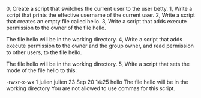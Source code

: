0, Create a script that switches the current user to the user betty.
1, Write a script that prints the effective username of the current user.
2, Write a script that creates an empty file called hello.
3, Write a script that adds execute permission to the owner of the file hello.

The file hello will be in the working directory.
4, Write a script that adds execute permission to the owner and the group owner, and read permission to other users, to the file hello.

The file hello will be in the working directory.
5, Write a script that sets the mode of the file hello to this:

-rwxr-x-wx 1 julien julien 23 Sep 20 14:25 hello
The file hello will be in the working directory
You are not allowed to use commas for this script.

